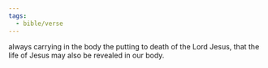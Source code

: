 ```yaml
---
tags:
  - bible/verse
---
```

always carrying in the body the putting to death of the Lord Jesus, that the life of Jesus may also be revealed in our body.